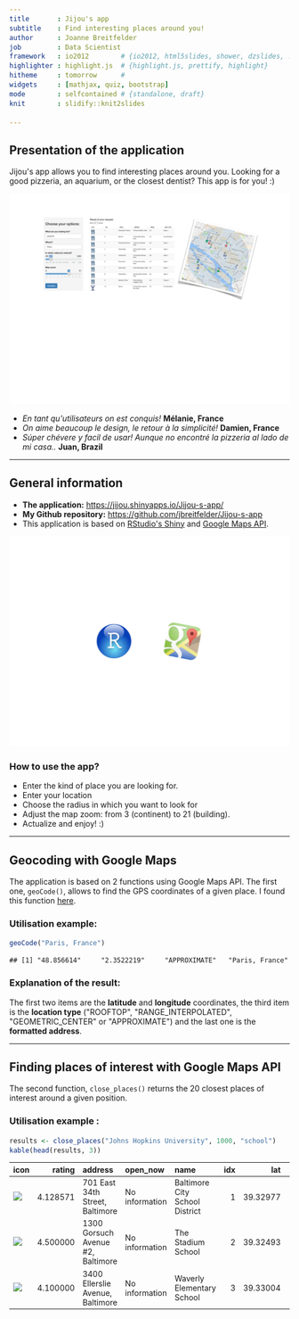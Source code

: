 ```yaml
---
title       : Jijou's app
subtitle    : Find interesting places around you!
author      : Joanne Breitfelder
job         : Data Scientist
framework   : io2012        # {io2012, html5slides, shower, dzslides, ...}
highlighter : highlight.js  # {highlight.js, prettify, highlight}
hitheme     : tomorrow      # 
widgets     : [mathjax, quiz, bootstrap]           
mode        : selfcontained # {standalone, draft}
knit        : slidify::knit2slides

--- 
```

## Presentation of the application 

Jijou's app allows you to find interesting places around you. Looking for a good pizzeria, an aquarium, or the closest dentist? This app is for you! :) 

<img src="appli.pdf" title="plot of chunk unnamed-chunk-1" alt="plot of chunk unnamed-chunk-1" width="1000" />

- *En tant qu'utilisateurs on est conquis!*
**Mélanie, France**
- *On aime beaucoup le design, le retour à la simplicité!*
**Damien, France**
- *Súper chévere y facil de usar! Aunque no encontré la pizzeria al lado de mi casa..* 
**Juan, Brazil**  

--- 
## General information 

- **The application:** <https://jijou.shinyapps.io/Jijou-s-app/>
- **My Github repository:** <https://github.com/jbreitfelder/Jijou-s-app>
- This application is based on [RStudio's Shiny](http://shiny.rstudio.com) and [Google Maps API](https://developers.google.com/maps/).

<img src="logos.pdf" title="plot of chunk unnamed-chunk-2" alt="plot of chunk unnamed-chunk-2" width="600" />

### How to use the app?

- Enter the kind of place you are looking for.
- Enter your location
- Choose the radius in which you want to look for 
- Adjust the map zoom: from 3 (continent) to 21 (building).
- Actualize and enjoy! :)  

---
## Geocoding with Google Maps

The application is based on 2 functions using Google Maps API. The first one, `geoCode()`, allows to find the GPS coordinates of a given place. I found this function [here](https://gist.github.com/josecarlosgonz/6417633).

### Utilisation example:




```r
geoCode("Paris, France")
```

```
## [1] "48.856614"     "2.3522219"     "APPROXIMATE"   "Paris, France"
```

### Explanation of the result:

The first two items are the **latitude** and **longitude** coordinates, the third item is the **location type** ("ROOFTOP", "RANGE_INTERPOLATED", "GEOMETRIC_CENTER" or "APPROXIMATE") and the last one is the **formatted address**.

---
## Finding places of interest with Google Maps API

The second function, `close_places()` returns the 20 closest places of interest around a given position. 

### Utilisation example :




```r
results <- close_places("Johns Hopkins University", 1000, "school")
kable(head(results, 3))
```



|icon                                                                                                   |   rating|address                           |open_now       |name                           | idx|      lat|      long|
|:------------------------------------------------------------------------------------------------------|--------:|:---------------------------------|:--------------|:------------------------------|---:|--------:|---------:|
|<img src='https://maps.gstatic.com/mapfiles/place_api/icons/generic_business-71.png' width='50'></img> | 4.128571|701 East 34th Street, Baltimore   |No information |Baltimore City School District |   1| 39.32977| -76.60625|
|<img src='https://maps.gstatic.com/mapfiles/place_api/icons/school-71.png' width='50'></img>           | 4.500000|1300 Gorsuch Avenue #2, Baltimore |No information |The Stadium School             |   2| 39.32493| -76.59945|
|<img src='https://maps.gstatic.com/mapfiles/place_api/icons/school-71.png' width='50'></img>           | 4.100000|3400 Ellerslie Avenue, Baltimore  |No information |Waverly Elementary School      |   3| 39.33004| -76.60363|
